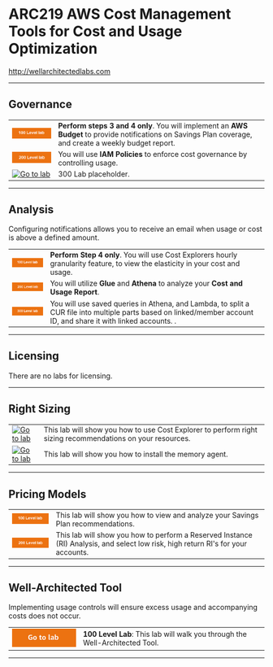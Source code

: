 # ARC219 AWS Cost Management Tools for Cost and Usage Optimization
http://wellarchitectedlabs.com 

---

## Governance

| | |
|---|---|
| [![Go to lab](../common/images/100lab.png)](./Cost_Fundamentals/100_2_Cost_and_Usage_Governance/Lab_Guide.md#budget_spcoverage) | **Perform steps 3 and 4 only**. You will implement an **AWS Budget** to provide notifications on Savings Plan coverage, and create a weekly budget report. |
| [![Go to lab](../common/images/200lab.png)](./Cost_Fundamentals/200_2_Cost_and_Usage_Governance/README.md) | You will use **IAM Policies** to enforce cost governance by controlling usage. |
| [![Go to lab](../common/images/?300lab.png)](./Cost_Governance/dir/README.md) | 300 Lab placeholder. |


---

## Analysis
Configuring notifications allows you to receive an email when usage or cost is above a defined amount.

| | |
|---|---|
| [![Go to lab](../common/images/100lab.png)](./Cost_Fundamentals/100_5_Cost_Visualization/Lab_Guide.md#Elasticity) | **Perform Step 4 only**. You will use Cost Explorers hourly granularity feature, to view the elasticity in your cost and usage. |
| [![Go to lab](../common/images/200lab.png)](./Cost_Fundamentals/200_4_Cost_and_Usage_Analysis/README.md) | You will utilize **Glue** and **Athena** to analyze your **Cost and Usage Report**. |
| [![Go to lab](../common/images/300lab.png)](./Cost_and_Usage_Analysis/300_Splitting_Sharing_CUR_Access/README.md) | You will use saved queries in Athena, and Lambda, to split a CUR file into multiple parts based on linked/member account ID, and share it with linked accounts. . |

---

## Licensing

There are no labs for licensing.

---

## Right Sizing

| | |
| --- | --- |
| [![Go to lab](../common/images/?100lab.png)](./Cost_Fundamentals/link/README.md) | This lab will show you how to use Cost Explorer to perform right sizing recommendations on your resources. |
| [![Go to lab](../common/images/?200lab.png)](./Cost_Fundamentals/link/README.md) | This lab will show you how to install the memory agent. |


---

## Pricing Models

| | |
|---|---|
| [![Go to lab](../common/images/100lab.png)](./Cost_Fundamentals/100_3_Pricing_Models/README.md) | This lab will show you how to view and analyze your Savings Plan recommendations. | 
| [![Go to lab](../common/images/200lab.png)](./Cost_Fundamentals/200_3_Pricing_Models/README.md) | This lab will show you how to perform a Reserved Instance (RI) Analysis, and select low risk, high return RI's for your accounts. |

---

## Well-Architected Tool
Implementing usage controls will ensure excess usage and accompanying costs does not occur.

| | | 
|---|---|
| [![Go to lab](../common/images/gotolab.png)](../Well-ArchitectedTool/100_Walkthrough_of_the_Well-Architected_Tool/README.md) |  **100 Level Lab**: This lab will walk you through the Well-Architected Tool. 


---


